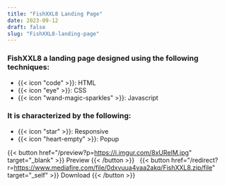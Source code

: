 ```yaml
---
title: "FishXXL8 Landing Page"
date: 2023-09-12
draft: false
slug: "FishXXL8-landing-page"
---
```

### __FishXXL8__ a __landing page__ designed using the following techniques:
- {{< icon "code" >}}: HTML
- {{< icon "eye" >}}: CSS
- {{< icon "wand-magic-sparkles" >}}: Javascript  

### It is characterized by the following:
- {{< icon "star" >}}: Responsive
- {{< icon "heart-empty" >}}:  Popup

<!--adsense-->

{{< button href="/preview?p=https://i.imgur.com/8xURelM.jpg" target="_blank" >}}
Preview
{{< /button >}} &nbsp; {{< button href="/redirect?r=https://www.mediafire.com/file/0dxvuua4vaa2akq/FishXXL8.zip/file" target="_self" >}}
Download
{{< /button >}}